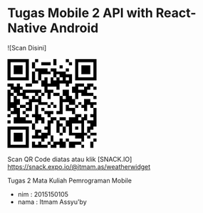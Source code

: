 # Tugas Mobile 2 API with React-Native Android
![Scan Disini] <br><br><img src="itmam.png">

Scan QR Code diatas atau klik [SNACK.IO] https://snack.expo.io/@itmam.as/weatherwidget

Tugas 2 Mata Kuliah Pemrograman Mobile 
- nim  : 2015150105
- nama : Itmam Assyu'by
